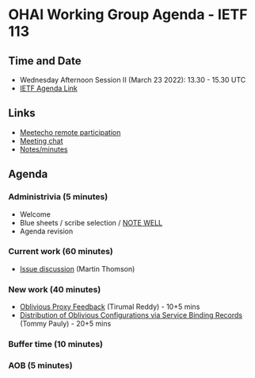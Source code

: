 # OHAI Working Group Agenda - IETF 113

## Time and Date
* Wednesday Afternoon Session II (March 23 2022): 13.30 - 15.30 UTC 
* [IETF Agenda Link](https://datatracker.ietf.org/meeting/113/agenda/?show=ohai)

## Links
* [Meetecho remote participation](https://meetings.conf.meetecho.com/ietf113/?group=ohai&short=&item=1)
* [Meeting chat](xmpp:ohai@jabber.ietf.org?join) 
* [Notes/minutes](https://codimd.ietf.org/notes-ietf-113-ohai) 

## Agenda

### Administrivia (5 minutes)
* Welcome
* Blue sheets / scribe selection / [NOTE WELL](https://www.ietf.org/about/note-well.html) 
* Agenda revision

### Current work (60 minutes)
* [Issue discussion](https://github.com/ietf-wg-ohai/oblivious-http/issues) (Martin Thomson)

### New work (40 minutes)
* [Oblivious Proxy Feedback](https://datatracker.ietf.org/doc/html/draft-rdb-ohai-feedback-to-proxy) (Tirumal Reddy) - 10+5 mins
* [Distribution of Oblivious Configurations via Service Binding Records](https://datatracker.ietf.org/doc/html/draft-pauly-ohai-svcb-config) (Tommy Pauly) - 20+5 mins

### Buffer time (10 minutes)

### AOB (5 minutes)


